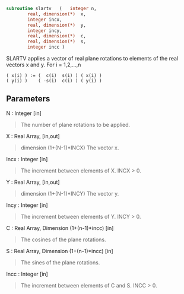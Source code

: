 ```fortran
subroutine slartv	(	integer	n,
		real, dimension(*)	x,
		integer	incx,
		real, dimension(*)	y,
		integer	incy,
		real, dimension(*)	c,
		real, dimension(*)	s,
		integer	incc )
```

 SLARTV applies a vector of real plane rotations to elements of the
 real vectors x and y. For i = 1,2,...,n

    ( x(i) ) := (  c(i)  s(i) ) ( x(i) )
    ( y(i) )    ( -s(i)  c(i) ) ( y(i) )

## Parameters
N : Integer [in]
> The number of plane rotations to be applied.

X : Real Array, [in,out]
> dimension (1+(N-1)*INCX)
> The vector x.

Incx : Integer [in]
> The increment between elements of X. INCX > 0.

Y : Real Array, [in,out]
> dimension (1+(N-1)*INCY)
> The vector y.

Incy : Integer [in]
> The increment between elements of Y. INCY > 0.

C : Real Array, Dimension (1+(n-1)*incc) [in]
> The cosines of the plane rotations.

S : Real Array, Dimension (1+(n-1)*incc) [in]
> The sines of the plane rotations.

Incc : Integer [in]
> The increment between elements of C and S. INCC > 0.

